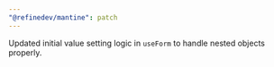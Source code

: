 ```yaml
---
"@refinedev/mantine": patch
---
```


Updated initial value setting logic in `useForm` to handle nested objects properly.
